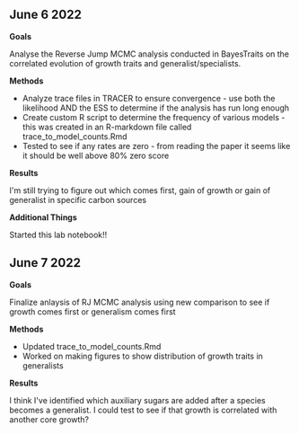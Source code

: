 ## June 6 2022

__Goals__ 

Analyse the Reverse Jump MCMC analysis conducted in BayesTraits on the correlated evolution of growth traits and generalist/specialists.

__Methods__ 

- Analyze trace files in TRACER to ensure convergence - use both the likelihood AND the ESS to determine if the analysis has run long enough
- Create custom R script to determine the frequency of various models - this was created in an R-markdown file called trace_to_model_counts.Rmd 
- Tested to see if any rates are zero - from reading the paper it seems like it should be well above 80% zero score

__Results__ 

I'm still trying to figure out which comes first, gain of growth or gain of generalist in specific carbon sources


__Additional Things__

Started this lab notebook!! 


## June 7 2022

__Goals__ 

Finalize anlaysis of RJ MCMC analysis using new comparison to see if growth comes first or generalism comes first

__Methods__

- Updated trace_to_model_counts.Rmd
- Worked on making figures to show distribution of growth traits in generalists 

__Results__ 

I think I've identified which auxiliary sugars are added after a species becomes a generalist. I could test to see if that growth is correlated with another core growth?
